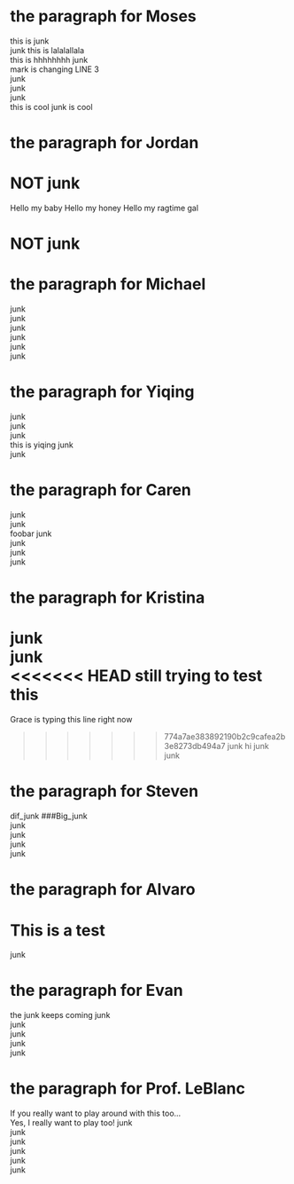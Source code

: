 # the paragraph for Moses
this is junk  
junk this is lalalallala  
this is hhhhhhhh
junk  
mark is changing LINE 3  
junk  
junk  
junk  
this is cool
junk is cool 
  
# the paragraph for Jordan
# NOT junk  
Hello my baby
Hello my honey
Hello my ragtime gal
# NOT junk  
  
# the paragraph for Michael
junk  
junk  
junk  
junk  
junk  
junk  
  
# the paragraph for Yiqing
junk  
junk  
junk  
this is yiqing
junk  
junk  
  
# the paragraph for Caren
junk  
junk  
foobar
junk  
junk  
junk  
junk  
  
# the paragraph for Kristina
junk  
junk  
<<<<<<< HEAD
still trying to test this
=======
Grace is typing this line right now
>>>>>>> 774a7ae383892190b2c9cafea2b3e8273db494a7
junk  hi
junk  
junk  
  
# the paragraph for Steven
dif_junk 
###Big_junk  
junk  
junk  
junk  
junk  
  
  
# the paragraph for Alvaro 
# This is a test    
junk  
  
# the paragraph for Evan
the junk keeps coming
junk  
junk  
junk  
junk  
junk  
  
# the paragraph for Prof. LeBlanc
If you really want to play around with this too...  
Yes, I really want to play too!
junk  
junk  
junk  
junk  
junk  
junk  
                                              
